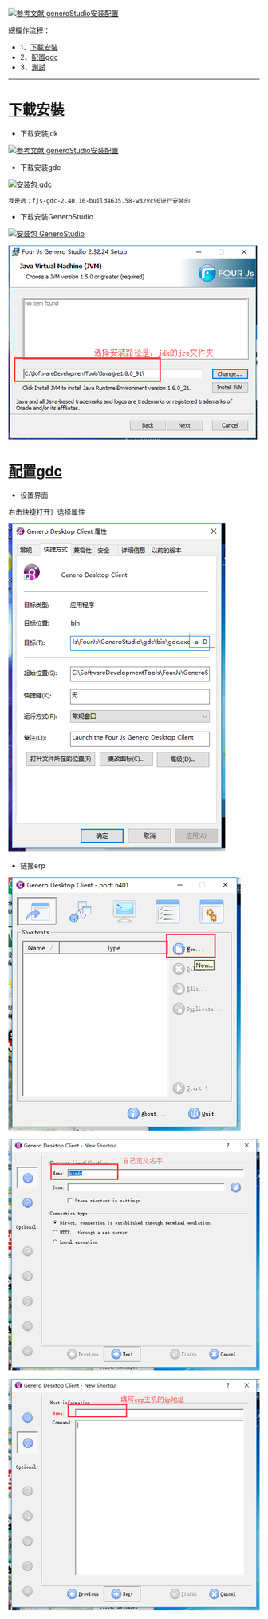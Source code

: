 [![](https://img.shields.io/badge/参考文献-generoStudio安装配置-yellow.svg "参考文献 generoStudio安装配置")](https://wenku.baidu.com/view/7894477402768e9951e738a5.html)

總操作流程：
- 1、[下載安裝](#gbl-01)
- 2、[配置gdc](#gbl-02)
- 3、[測試](#gbl-03)

***

# <a name="gbl-01" href="#" >下載安裝</a>

- 下载安装jdk

[![](https://img.shields.io/badge/参考文献-generoStudio安装配置-yellow.svg "参考文献 generoStudio安装配置")](https://github.com/OurNotes/CCN/blob/master/6.%E5%90%8E%E5%8F%B0/1.java/1.java%E4%B9%8B%E5%BC%80%E5%8F%91%E5%B7%A5%E5%85%B7/1.JDK/1-JDK%E4%B9%8B%E4%B8%8B%E8%BD%BD%E4%B8%8E%E9%85%8D%E7%BD%AE.md)

- 下载安装gdc

[![](https://img.shields.io/badge/安装包-gdc-green.svg "安装包 gdc")](https://pan.baidu.com/s/13JRNOMIZwA44vgt_jdUnsg)

`我是选：fjs-gdc-2.40.16-build4635.58-w32vc90进行安装的`


- 下载安装GeneroStudio

[![](https://img.shields.io/badge/安装包-GeneroStudio-green.svg "安装包 GeneroStudio")](https://pan.baidu.com/s/1IW63S55ZuJHLwoOkouULGw)

![](image/1-1.png)


# <a name="gbl-02" href="#" >配置gdc</a>

- 设置界面

右击快捷打开》选择属性

![](image/1-2.png)

- 链接erp

![](image/1-3.png)

![](image/1-4.png)

![](image/1-5.png)



